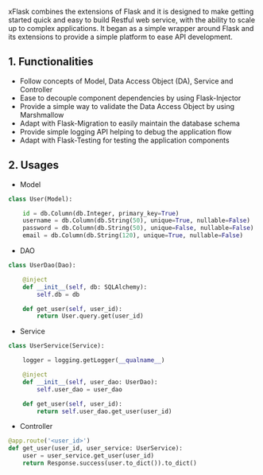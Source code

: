 xFlask combines the extensions of Flask and it is designed to make getting started quick and easy to build Restful web service, with the ability to scale up to complex applications. It began as a simple wrapper around Flask and its extensions to provide a simple platform to ease API development.
## 1. Functionalities

* Follow concepts of Model, Data Access Object (DA), Service and Controller
* Ease to decouple component dependencies by using Flask-Injector
* Provide a simple way to validate the Data Access Object by using Marshmallow
* Adapt with Flask-Migration to easily maintain the database schema
* Provide simple logging API helping to debug the application flow
* Adapt with Flask-Testing for testing the application components
 

## 2. Usages

* Model

```python
class User(Model):

    id = db.Column(db.Integer, primary_key=True)
    username = db.Column(db.String(50), unique=True, nullable=False)
    password = db.Column(db.String(50), unique=False, nullable=False)
    email = db.Column(db.String(120), unique=True, nullable=False)
```

* DAO

```python
class UserDao(Dao):

    @inject
    def __init__(self, db: SQLAlchemy):
        self.db = db

    def get_user(self, user_id):
        return User.query.get(user_id)

```

* Service

```python
class UserService(Service):

    logger = logging.getLogger(__qualname__)

    @inject
    def __init__(self, user_dao: UserDao):
        self.user_dao = user_dao

    def get_user(self, user_id):
        return self.user_dao.get_user(user_id)
```

* Controller

```python
@app.route('<user_id>')
def get_user(user_id, user_service: UserService):
    user = user_service.get_user(user_id)
    return Response.success(user.to_dict()).to_dict()

```